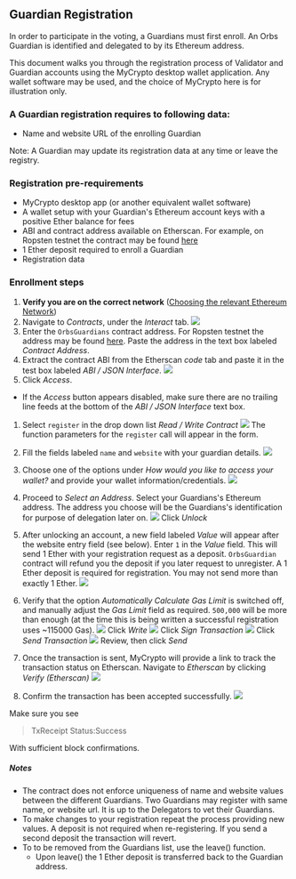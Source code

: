 ## Guardian Registration
In order to participate in the voting, a Guardians must first enroll. 
An Orbs Guardian is identified and delegated to by its Ethereum address. 

This document walks you through the registration process of Validator and Guardian accounts using the MyCrypto desktop wallet application.
Any wallet software may be used, and the choice of MyCrypto here is for illustration only.

### A Guardian registration requires to following data:
- Name and website URL of the enrolling Guardian

Note: A Guardian may update its registration data at any time or leave the registry.


### Registration pre-requirements
 - MyCrypto desktop app (or another equivalent wallet software)
 - A wallet setup with your Guardian's Ethereum account keys with a positive Ether balance for fees
 - ABI and contract address available on Etherscan. For example, on Ropsten testnet the contract may be found [here][1] 
 - 1 Ether deposit required to enroll a Guardian
 - Registration data

### Enrollment steps

1. **Verify you are on the correct network** ([Choosing the relevant Ethereum Network](./choosing_the_network.md))
2. Navigate to *Contracts*, under the *Interact* tab.
![](../instructions/enroll_guardian_1.png)
1. Enter the `OrbsGuardians` contract address. For Ropsten testnet the address may be found [here][1]. Paste the address in the text 
box labeled *Contract Address*.
1. Extract the contract ABI from the Etherscan *code* tab and paste it 
in the test box labeled *ABI / JSON Interface*. 
![](../instructions/enroll_guardian_2.png)
1. Click *Access*.
* If the *Access* button appears disabled, make sure there are no trailing line feeds at the bottom of the *ABI / JSON Interface* text box.
1. Select `register` in the drop down list *Read / Write Contract*
![](../instructions/enroll_guardian_3.png)
The function parameters for the `register` call will appear in the form.
1. Fill the fields labeled `name` and `website` 
with your guardian details.
![](../instructions/enroll_guardian_4.png)
1. Choose one of the options under *How would you like to access your wallet?*
and provide your wallet information/credentials.
![](../instructions/enroll_guardian_5.png)
1. Proceed to *Select an Address*. Select your Guardians's Ethereum address. 
The address you choose will be the Guardians's identification for purpose
 of delegation later on.
![](../instructions/enroll_guardian_6.png)
Click *Unlock*
1. After unlocking an account, a new field labeled *Value* will appear after the website entry field (see below).
Enter `1` in the *Value* field. This will send 1 Ether with your registration request as a deposit. `OrbsGuardian` contract
will refund you the deposit if you later request to unregister.
A 1 Ether deposit is required for registration. You may not send more than exactly 1 Ether.
![](../instructions/enroll_guardian_7.png)
1. Verify that the option *Automatically Calculate Gas Limit* is switched off, and manually adjust the *Gas Limit* field as required. `500,000` will be more than enough (at the time this is being written a successful registration uses ~115000 Gas).
![](../instructions/enroll_guardian_8.png)
Click *Write* 
![](../instructions/enroll_guardian_9.png)
Click *Sign Transaction*
![](../instructions/enroll_guardian_10.png)
Click *Send Transaction*
![](../instructions/enroll_guardian_11.png)
Review, then click *Send*
1. Once the transaction is sent, MyCrypto will provide a link to track the transaction status on Etherscan.
Navigate to *Etherscan* by clicking *Verify (Etherscan)*
![](../instructions/enroll_guardian_12.png)

1. Confirm the transaction has been accepted successfully.
![](../instructions/etherscan_confirmation_2.png)
 
Make sure you see 
> TxReceipt Status:Success

With sufficient block confirmations.

[1]: https://ropsten.etherscan.io/address/0x71715337C81a99F1B02c3467168d5d657CeE6bfc#code

##### Notes
* The contract does not enforce uniqueness of name and website values between the different Guardians. Two Guardians may register with same name, or website url. It is up to the Delegators to vet their Guardians. 
* To make changes to your registration repeat the process providing new values. A deposit is not required when re-registering. If you send a second deposit the transaction will revert.
* To to be removed from the Guardians list, use the leave() function.
  * Upon leave() the 1 Ether deposit is transferred back to the Guardian address.
 

